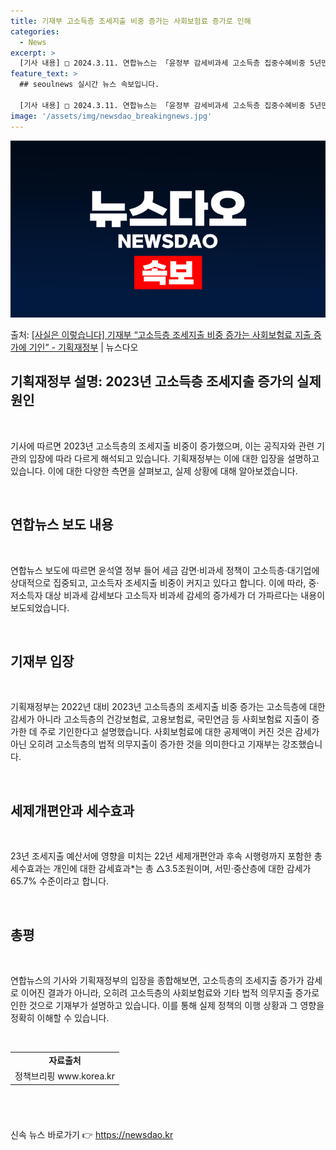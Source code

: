 ```yaml
---
title: 기재부 고소득층 조세지출 비중 증가는 사회보험료 증가로 인해
categories:
  - News
excerpt: >
  [기사 내용] □ 2024.3.11. 연합뉴스는 「윤정부 감세비과세 고소득층 집중수혜비중 5년만에 최대」기사…
feature_text: >
  ## seoulnews 실시간 뉴스 속보입니다.

  [기사 내용] □ 2024.3.11. 연합뉴스는 「윤정부 감세비과세 고소득층 집중수혜비중 5년만에 최대」기사…
image: '/assets/img/newsdao_breakingnews.jpg'
---
```


![뉴스다오 속보](/assets/img/newsdao_breakingnews.jpg)

<p>출처: <a href="https://newsdao.kr/3327" rel="dofollow">[사실은 이렇습니다] 기재부 “고소득층 조세지출 비중 증가는 사회보험료 지출 증가에 기인” - 기획재정부</a> | 뉴스다오</p>

<h2 data-ke-size="size26">기획재정부 설명: 2023년 고소득층 조세지출 증가의 실제 원인</h2>
<p data-ke-size="size16">&nbsp;</p>
기사에 따르면 2023년 고소득층의 조세지출 비중이 증가했으며, 이는 공직자와 관련 기관의 입장에 따라 다르게 해석되고 있습니다. 기획재정부는 이에 대한 입장을 설명하고 있습니다. 이에 대한 다양한 측면을 살펴보고, 실제 상황에 대해 알아보겠습니다.
<p data-ke-size="size16">&nbsp;</p>

<h2 data-ke-size="size24">연합뉴스 보도 내용</h2>
<p data-ke-size="size16">&nbsp;</p>
연합뉴스 보도에 따르면 윤석열 정부 들어 세금 감면·비과세 정책이 고소득층·대기업에 상대적으로 집중되고, 고소득자 조세지출 비중이 커지고 있다고 합니다. 이에 따라, 중·저소득자 대상 비과세 감세보다 고소득자 비과세 감세의 증가세가 더 가파르다는 내용이 보도되었습니다.
<p data-ke-size="size16">&nbsp;</p>

<h2 data-ke-size="size24">기재부 입장</h2>
<p data-ke-size="size16">&nbsp;</p>
기획재정부는 2022년 대비 2023년 고소득층의 조세지출 비중 증가는 고소득층에 대한 감세가 아니라 고소득층의 건강보험료, 고용보험료, 국민연금 등 사회보험료 지출이 증가한 데 주로 기인한다고 설명했습니다. 사회보험료에 대한 공제액이 커진 것은 감세가 아닌 오히려 고소득층의 법적 의무지출이 증가한 것을 의미한다고 기재부는 강조했습니다.
<p data-ke-size="size16">&nbsp;</p>

<h2 data-ke-size="size24">세제개편안과 세수효과</h2>
<p data-ke-size="size16">&nbsp;</p>
23년 조세지출 예산서에 영향을 미치는 22년 세제개편안과 후속 시행령까지 포함한 총 세수효과는 개인에 대한 감세효과*는 총 △3.5조원이며, 서민·중산층에 대한 감세가 65.7% 수준이라고 합니다.
<p data-ke-size="size16">&nbsp;</p>

<h2 data-ke-size="size24">총평</h2>
<p data-ke-size="size16">&nbsp;</p>
연합뉴스의 기사와 기획재정부의 입장을 종합해보면, 고소득층의 조세지출 증가가 감세로 이어진 결과가 아니라, 오히려 고소득층의 사회보험료와 기타 법적 의무지출 증가로 인한 것으로 기재부가 설명하고 있습니다. 이를 통해 실제 정책의 이행 상황과 그 영향을 정확히 이해할 수 있습니다.
<p data-ke-size="size16">&nbsp;</p>

<table>
	<tbody>
		<tr>
			<td style="text-align: center; height: 17px;"><b>자료출처</b></td>
		</tr>
		<tr>
			<td style="text-align: center; height: 17px;">정책브리핑 www.korea.kr</td>
		</tr>
	</tbody>
</table>
<h6 data-ke-size="size26">&nbsp;</h6> 

신속 뉴스 바로가기 👉 <a href="https://newsdao.kr" rel="dofollow">https://newsdao.kr</a>


